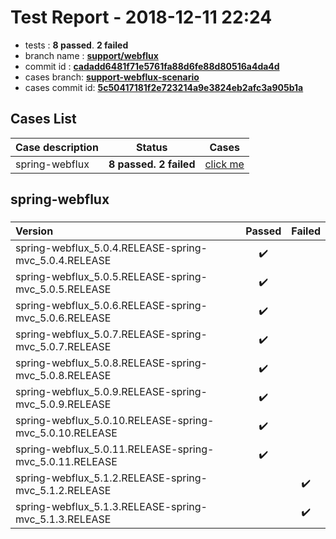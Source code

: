 # Test Report - 2018-12-11 22:24

- tests  : **8 passed**. **2 failed**
- branch name : **[support/webflux](https://github.com/apache/incubator-skywalking/tree/support/webflux)**
- commit id : **[cadadd6481f71e5761fa88d6fe88d80516a4da4d](https://github.com/apache/incubator-skywalking/commit/cadadd6481f71e5761fa88d6fe88d80516a4da4d)**
- cases branch: **[support-webflux-scenario](https://github.com/SkywalkingTest/skywalking-autotest-scenarios/tree/support-webflux-scenario)**
- cases commit id: **[5c50417181f2e723214a9e3824eb2afc3a905b1a](https://github.com/SkywalkingTest/skywalking-autotest-scenarios/commit/5c50417181f2e723214a9e3824eb2afc3a905b1a)**

## Cases List

| Case description | Status | Cases|
|:-----|:-----:|:-----:|
|spring-webflux| **8 passed. 2 failed**| [click me](#spring-webflux) |

## spring-webflux

### 
|  Version     | Passed | Failed|
|:------------- |:-------:|:-----:|
| spring-webflux_5.0.4.RELEASE-spring-mvc_5.0.4.RELEASE  | :heavy_check_mark:||
| spring-webflux_5.0.5.RELEASE-spring-mvc_5.0.5.RELEASE  | :heavy_check_mark:||
| spring-webflux_5.0.6.RELEASE-spring-mvc_5.0.6.RELEASE  | :heavy_check_mark:||
| spring-webflux_5.0.7.RELEASE-spring-mvc_5.0.7.RELEASE  | :heavy_check_mark:||
| spring-webflux_5.0.8.RELEASE-spring-mvc_5.0.8.RELEASE  | :heavy_check_mark:||
| spring-webflux_5.0.9.RELEASE-spring-mvc_5.0.9.RELEASE  | :heavy_check_mark:||
| spring-webflux_5.0.10.RELEASE-spring-mvc_5.0.10.RELEASE  | :heavy_check_mark:||
| spring-webflux_5.0.11.RELEASE-spring-mvc_5.0.11.RELEASE  | :heavy_check_mark:||
| spring-webflux_5.1.2.RELEASE-spring-mvc_5.1.2.RELEASE  | |:heavy_check_mark:|
| spring-webflux_5.1.3.RELEASE-spring-mvc_5.1.3.RELEASE  | |:heavy_check_mark:|

